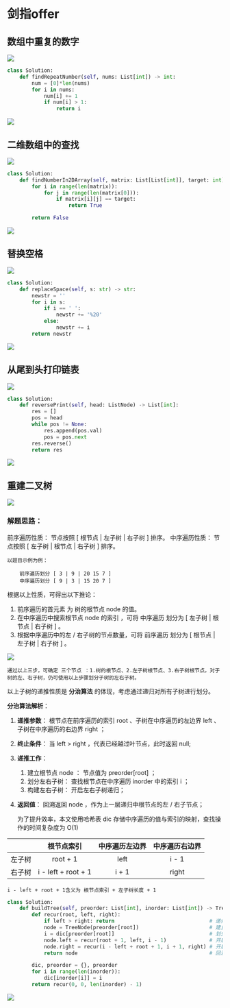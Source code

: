 # 剑指offer

## 数组中重复的数字

![](./images/001.png)

```python
class Solution:
    def findRepeatNumber(self, nums: List[int]) -> int:
        num = [0]*len(nums)
        for i in nums:
            num[i] += 1
            if num[i] > 1:
                return i
```

![](./images/001_.png)

## 二维数组中的查找

![](./images/002.png)

```python
class Solution:
    def findNumberIn2DArray(self, matrix: List[List[int]], target: int) -> bool:
        for i in range(len(matrix)):
            for j in range(len(matrix[0])):
                if matrix[i][j] == target:
                    return True

        return False
```

![](./images/002_.png)

## 替换空格

![](./images/003.png)

```python
class Solution:
    def replaceSpace(self, s: str) -> str:
        newstr = ''
        for i in s:
            if i == ' ':
                newstr += '%20'
            else:
                newstr += i
        return newstr
```

![](./images/003_.png)

## 从尾到头打印链表

![](./images/004.png)

```python
class Solution:
    def reversePrint(self, head: ListNode) -> List[int]:
        res = []
        pos = head
        while pos != None:
            res.append(pos.val)
            pos = pos.next
        res.reverse()
        return res
```

![](./images/004_.png)

## 重建二叉树

![](./images/005.png)

### 解题思路：

前序遍历性质： 节点按照 [ 根节点 | 左子树 | 右子树 ] 排序。
中序遍历性质： 节点按照 [ 左子树 | 根节点 | 右子树 ] 排序。

    以题目示例为例：

        前序遍历划分 [ 3 | 9 | 20 15 7 ]
        中序遍历划分 [ 9 | 3 | 15 20 7 ]

根据以上性质，可得出以下推论：

1. 前序遍历的首元素 为 树的根节点 node 的值。
2. 在中序遍历中搜索根节点 node 的索引 ，可将 中序遍历 划分为 [ 左子树 | 根节点 | 右子树 ] 。
3. 根据中序遍历中的左 / 右子树的节点数量，可将 前序遍历 划分为 [ 根节点 | 左子树 | 右子树 ] 。

![](./images/005__1.png)

    通过以上三步，可确定 三个节点 ：1.树的根节点、2.左子树根节点、3.右子树根节点。对于树的左、右子树，仍可使用以上步骤划分子树的左右子树。

以上子树的递推性质是 **分治算法** 的体现，考虑通过递归对所有子树进行划分。

**分治算法解析**：

1. **递推参数**： 根节点在前序遍历的索引 root 、子树在中序遍历的左边界 left 、子树在中序遍历的右边界 right ；
2. **终止条件**： 当 left > right ，代表已经越过叶节点，此时返回 null;
3. **递推工作**：
   1. 建立根节点 node ： 节点值为 preorder[root] ；
   2. 划分左右子树： 查找根节点在中序遍历 inorder 中的索引 i ；
   3. 构建左右子树： 开启左右子树递归；
4. **返回值**： 回溯返回 node ，作为上一层递归中根节点的左 / 右子节点；

    为了提升效率，本文使用哈希表 dic 存储中序遍历的值与索引的映射，查找操作的时间复杂度为 O(1)

||根节点索引|中序遍历左边界|中序遍历右边界|
|:---:|:---:|:---:|:---:|
|左子树|root + 1|left|i - 1|
|右子树|i - left + root + 1|i + 1|right|

    i - left + root + 1含义为 根节点索引 + 左子树长度 + 1


```python
class Solution:
    def buildTree(self, preorder: List[int], inorder: List[int]) -> TreeNode:
        def recur(root, left, right):
            if left > right: return                               # 递归终止
            node = TreeNode(preorder[root])                       # 建立根节点
            i = dic[preorder[root]]                               # 划分根节点、左子树、右子树
            node.left = recur(root + 1, left, i - 1)              # 开启左子树递归
            node.right = recur(i - left + root + 1, i + 1, right) # 开启右子树递归
            return node                                           # 回溯返回根节点

        dic, preorder = {}, preorder
        for i in range(len(inorder)):
            dic[inorder[i]] = i
        return recur(0, 0, len(inorder) - 1)
```

![](./images/005_.png)